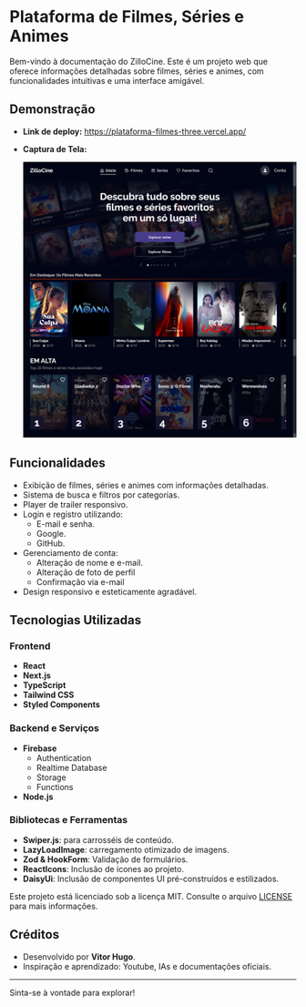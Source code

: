 # Plataforma de Filmes, Séries e Animes

Bem-vindo à documentação do ZilloCine. Este é um projeto web que oferece informações detalhadas sobre filmes, séries e animes, com funcionalidades intuitivas e uma interface amigável.

## **Demonstração**

- **Link de deploy:** https://plataforma-filmes-three.vercel.app/
- **Captura de Tela:**

  ![Tela Inicial](/public/Zillocine_Screenshot.png)

## **Funcionalidades**

- Exibição de filmes, séries e animes com informações detalhadas.
- Sistema de busca e filtros por categorias.
- Player de trailer responsivo.
- Login e registro utilizando:
  - E-mail e senha.
  - Google.
  - GitHub.
- Gerenciamento de conta:
  - Alteração de nome e e-mail.
  - Alteração de foto de perfil
  - Confirmação via e-mail
- Design responsivo e esteticamente agradável.

## **Tecnologias Utilizadas**

### **Frontend**
- **React**
- **Next.js**
- **TypeScript**
- **Tailwind CSS**
- **Styled Components**

### **Backend e Serviços**
- **Firebase**
  - Authentication
  - Realtime Database
  - Storage
  - Functions
- **Node.js**

### **Bibliotecas e Ferramentas**
- **Swiper.js**: para carrosséis de conteúdo.
- **LazyLoadImage**: carregamento otimizado de imagens.
- **Zod & HookForm**: Validação de formulários.
- **ReactIcons**: Inclusão de ícones ao projeto.
- **DaisyUi**: Inclusão de componentes UI pré-construídos e estilizados. 

Este projeto está licenciado sob a licença MIT. Consulte o arquivo [LICENSE](LICENSE) para mais informações.

## **Créditos**

- Desenvolvido por **Vitor Hugo**.
- Inspiração e aprendizado: Youtube, IAs e documentações oficiais.

---

Sinta-se à vontade para explorar!

